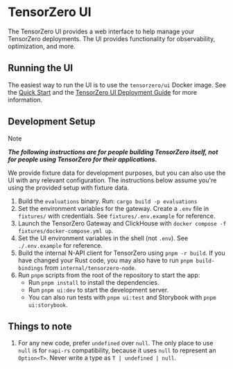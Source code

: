 # TensorZero UI

The TensorZero UI provides a web interface to help manage your TensorZero deployments.
The UI provides functionality for observability, optimization, and more.

## Running the UI

The easiest way to run the UI is to use the `tensorzero/ui` Docker image.
See the [Quick Start](https://www.tensorzero.com/docs/quickstart/) and the [TensorZero UI Deployment Guide](https://www.tensorzero.com/docs/ui/deployment/) for more information.

## Development Setup

> [!NOTE]
>
> **_The following instructions are for people building TensorZero itself, not for people using TensorZero for their applications._**

We provide fixture data for development purposes, but you can also use the UI with any relevant configuration.
The instructions below assume you're using the provided setup with fixture data.

1. Build the `evaluations` binary. Run: `cargo build -p evaluations`
2. Set the environment variables for the gateway. Create a `.env` file in `fixtures/` with credentials. See `fixtures/.env.example` for reference.
3. Launch the TensorZero Gateway and ClickHouse with `docker compose -f fixtures/docker-compose.yml up`.
4. Set the UI environment variables in the shell (not `.env`). See `./.env.example` for reference.
5. Build the internal N-API client for TensorZero using `pnpm -r build`. If you have changed your Rust code, you may also have to run `pnpm build-bindings` from `internal/tensorzero-node`.
6. Run `pnpm` scripts from the root of the repository to start the app:
   - Run `pnpm install` to install the dependencies.
   - Run `pnpm ui:dev` to start the development server.
   - You can also run tests with `pnpm ui:test` and Storybook with `pnpm ui:storybook`.

## Things to note

1. For any new code, prefer `undefined` over `null`. The only place to use `null` is for `napi-rs` compatibility, because it uses `null` to represent an `Option<T>`. Never write a type as `T | undefined | null`.
